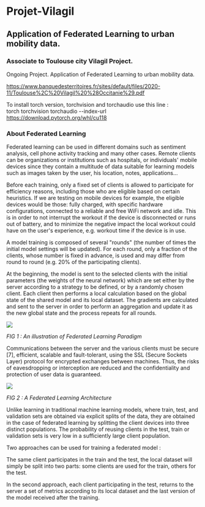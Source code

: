 # Projet-Vilagil
## Application of Federated Learning to urban mobility data. 
### Associate to Toulouse city Vilagil Project. 
Ongoing Project. 
Application of Federated Learning to urban mobility data. 


https://www.banquedesterritoires.fr/sites/default/files/2020-11/Toulouse%2C%20Vilagil%20%28Occitanie%29.pdf

To install torch version, torchvision and torchaudio use this line :   
torch torchvision torchaudio --index-url https://download.pytorch.org/whl/cu118

### About Federated Learning

Federated learning can be used in different domains such as sentiment analysis, cell phone activity tracking and many other cases. Remote clients can be organizations or institutions such as hospitals, or individuals' mobile devices since they contain a multitude of data suitable for learning models such as images taken by the user, his location, notes, applications...

Before each training, only a fixed set of clients is allowed to participate for efficiency reasons, including those who are eligible based on certain heuristics. If we are testing on mobile devices for example, the eligible devices would be those: fully charged, with specific hardware configurations, connected to a reliable and free WiFi network and idle. This is in order to not interrupt the workout if the device is disconnected or runs out of battery, and to minimize the negative impact the local workout could have on the user's experience, e.g. workout time if the device is in use.

A model training is composed of several "rounds" (the number of times the initial model settings will be updated). For each round, only a fraction of the clients, whose number is fixed in advance, is used and may differ from round to round (e.g. 20% of the participating clients). 

At the beginning, the model is sent to the selected clients with the initial parameters (the weights of the neural network) which are set either by the server according to a strategy to be defined, or by a randomly chosen client.
Each client then performs a local calculation based on the global state of the shared model and its local dataset. The gradients are calculated and sent to the server in order to perform an aggregation and update it as the new global state and the process repeats for all rounds.


![](https://github.com/leahcimali/Federated-Traffic-Flow-Forecasting/blob/main/data/Fed1.png)

*FIG 1 : An illustration of Federated Learning Paradigm*

Communications between the server and the various clients must be secure [7], efficient, scalable and fault-tolerant, using the SSL (Secure Sockets Layer) protocol for encrypted exchanges between machines. Thus, the risks of eavesdropping or interception are reduced and the confidentiality and protection of user data is guaranteed.

![](https://github.com/leahcimali/Federated-Traffic-Flow-Forecasting/blob/main/data/Fed2.png)

*FIG 2 : A Federated Learning Architecture*

Unlike learning in traditional machine learning models, where train, test, and validation sets are obtained via explicit splits of the data, they are obtained in the case of federated learning by splitting the client devices into three distinct populations. The probability of reusing clients in the test, train or validation sets is very low in a sufficiently large client population.

Two approaches can be used for training a federated model  :

The same client participates in the train and the test, the local dataset will simply be split into two parts: some clients are used for the train, others for the test.

In the second approach, each client participating in the test, returns to the server a set of metrics according to its local dataset and the last version of the model received after the training.

